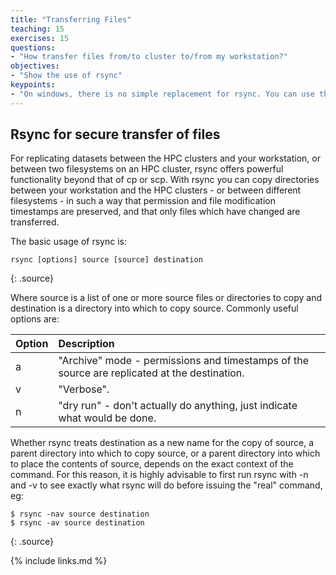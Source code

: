 ```yaml
---
title: "Transferring Files"
teaching: 15
exercises: 15
questions:
- "How transfer files from/to cluster to/from my workstation?"
objectives:
- "Show the use of rsync"
keypoints:
- "On windows, there is no simple replacement for rsync. You can use the file trasnfer application that comes with PuTTY or use Globus"
---
```


## Rsync for secure transfer of files

For replicating datasets between the HPC clusters and your workstation,
or between two filesystems on an HPC cluster, rsync offers powerful
functionality beyond that of cp or scp.
With rsync you can copy directories between your workstation and the HPC
clusters  - or between different filesystems - in such a way that permission
and file modification timestamps are preserved, and that only files which
have changed are transferred.

The basic usage of rsync is:

~~~
rsync [options] source [source] destination
~~~
{: .source}

Where source is a list of one or more source files or directories to copy and destination is a directory into which to copy
source. Commonly useful options are:

| Option | Description |
|:-------|:------------|
| a | "Archive" mode - permissions and timestamps of the source are replicated at the destination. |
| v | "Verbose". |
| n | "dry run" - don't actually do anything, just indicate what would be done. |

Whether rsync treats destination as a new name for the copy of source, a parent directory into which to copy source, or a parent directory into which to place the contents of source, depends on the exact context of the command. For this reason, it is highly advisable to first run rsync with -n and -v to see exactly what rsync will do before issuing the "real" command, eg:

~~~
$ rsync -nav source destination
$ rsync -av source destination
~~~
{: .source}

{% include links.md %}
